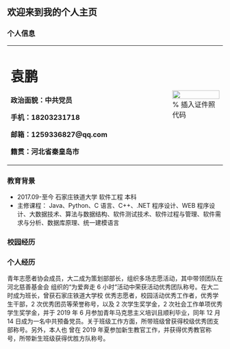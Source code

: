 ## 欢迎来到我的个人主页

### 个人信息

<table border="0">
  <tr>
    <td width="75%">
      <h1>袁鹏</h1>
      <p><b>政治面貌：中共党员</b></p>
      <p><b>手机：18203231718</b></p>
      <p><b>邮箱：1259336827@qq.com</b></p>
      <p><b>籍贯：河北省秦皇岛市</b></p>
    </td>
    <td width="25%">
      <img src="/zhengjianzhao.jpg" width="100%">      % 插入证件照代码
    </td>
  </tr>
</table>

### 教育背景

* 2017.09-至今      石家庄铁道大学      软件工程      本科
* 主修课程： Java、Python、C 语言、C++、.NET 程序设计、WEB 程序设计、大数据技术、算法与数据结构、软件测试技术、软件过程与管理、软件需求与分析、数据库原理、统一建模语言

### 校园经历


### 个人经历
<p>青年志愿者协会成员，大二成为策划部部长，组织多场志愿活动，其中带领团队在河北慈善基金会
组织的“为爱奔走 6 小时”活动中荣获活动优秀团队称号。在大二时成为班长，曾获石家庄铁道大学校
优秀志愿者，校园活动优秀工作者，优秀学生干部，2 次优秀团员等荣誉称号，以及 2 次学生奖学金，2
次社会工作单项优秀学生奖学金，并于 2019 年 6 月参加青年马克思主义培训且顺利毕业，同年 12 月
14 日成为一名中共预备党员。关于班级工作方面，所带班级曾获得校级优秀团支部称号。另外，本人也
曾在 2019 年夏参加新生教官工作，并获得优秀教官称号，所带新生班级获得优胜方队称号。<p>
